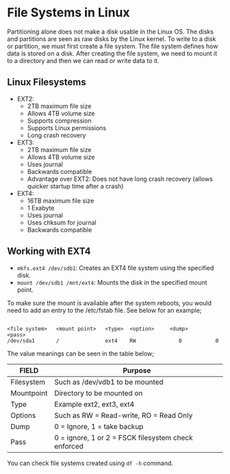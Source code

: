 # File Systems in Linux
Partitioning alone does not make a disk usable in the Linux OS. The disks and partitions are seen as raw disks by the Linux kernel. To write to a disk or partition, we must first create a file system. The file system defines how data is stored on a disk. After creating the file system, we need to mount it to a directory and then we can read or write data to it.

## Linux Filesystems
- EXT2:
    - 2TB maximum file size
    - Allows 4TB volume size
    - Supports compression
    - Supports Linux permissions
    - Long crash recovery
- EXT3:
    - 2TB maximum file size
    - Allows 4TB volume size
    - Uses journal
    - Backwards compatible
    - Advantage over EXT2: Does not have long crash recovery (allows quicker startup time after a crash)
- EXT4:
    - 16TB maximum file size
    - 1 Exabyte
    - Uses journal
    - Uses chksum for journal
    - Backwards compatible

## Working with EXT4
- `mkfs.ext4 /dev/sdb1`: Creates an EXT4 file system using the specified disk.
- `mount /dev/sdb1 /mnt/ext4`: Mounts the disk in the specified mount point.

To make sure the mount is available after the system reboots, you would need to add an entry to the /etc/fstab file. See below for an example;

```

<file system>   <mount point>   <type>  <option>     <dump>      <pass>
/dev/sda1       /               ext4    RW              0           0 

```
The value meanings can be seen in the table below;

| FIELD       | Purpose                                             |
|-------------|-----------------------------------------------------|
| Filesystem  | Such as /dev/vdb1 to be mounted                     |
| Mountpoint  | Directory to be mounted on                          |
| Type        | Example ext2, ext3, ext4                            |
| Options     | Such as RW = Read-write, RO = Read Only             |
| Dump        | 0 = Ignore, 1 = take backup                         |
| Pass        | 0 = ignore, 1 or 2 = FSCK filesystem check enforced |


You can check file systems created using `df -h` command.